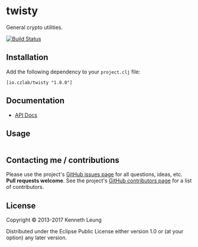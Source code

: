 # twisty
General crypto utilities.

[![Build Status](https://travis-ci.org/llnek/twisty.svg?branch=master)](https://travis-ci.org/llnek/twisty)

## Installation

Add the following dependency to your `project.clj` file:

    [io.czlab/twisty "1.0.0"]

## Documentation

* [API Docs](https://llnek.github.io/twisty/)

## Usage

```clojure

```

## Contacting me / contributions

Please use the project's [GitHub issues page] for all questions, ideas, etc. **Pull requests welcome**. See the project's [GitHub contributors page] for a list of contributors.

## License

Copyright © 2013-2017 Kenneth Leung

Distributed under the Eclipse Public License either version 1.0 or (at
your option) any later version.

<!--- links (repos) -->
[CHANGELOG]: https://github.com/llnek/twisty/releases
[GitHub issues page]: https://github.com/llnek/twisty/issues
[GitHub contributors page]: https://github.com/llnek/twisty/graphs/contributors


